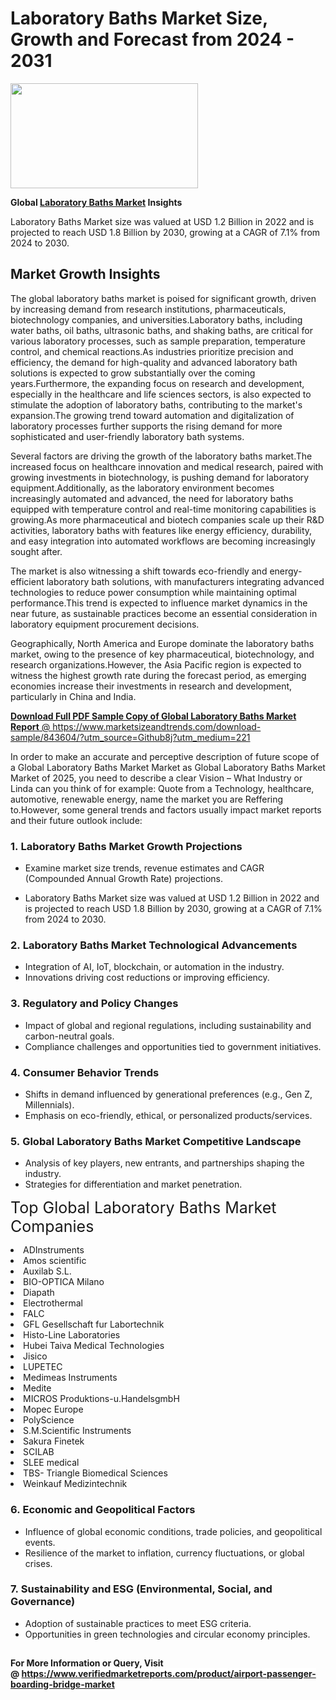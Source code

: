 <H1>Laboratory Baths Market Size, Growth and Forecast from 2024 - 2031</H1><img class="aligncenter size-medium wp-image-584254" src="https://thirdeyenews.in/wp-content/uploads/2024/09/Global-Market-Research-300x168.jpeg" alt="" width="300" height="168" /><p><strong>Global&nbsp;<a href="https://www.marketsizeandtrends.com/download-sample/843604/?utm_source=Github8j?utm_medium=221">Laboratory Baths Market</a> Insights</strong></p><p>Laboratory Baths Market size was valued at USD 1.2 Billion in 2022 and is projected to reach USD 1.8 Billion by 2030, growing at a CAGR of 7.1% from 2024 to 2030.</p><p><h2>Market Growth Insights</h2> <p>The global laboratory baths market is poised for significant growth, driven by increasing demand from research institutions, pharmaceuticals, biotechnology companies, and universities.Laboratory baths, including water baths, oil baths, ultrasonic baths, and shaking baths, are critical for various laboratory processes, such as sample preparation, temperature control, and chemical reactions.As industries prioritize precision and efficiency, the demand for high-quality and advanced laboratory bath solutions is expected to grow substantially over the coming years.Furthermore, the expanding focus on research and development, especially in the healthcare and life sciences sectors, is also expected to stimulate the adoption of laboratory baths, contributing to the market's expansion.The growing trend toward automation and digitalization of laboratory processes further supports the rising demand for more sophisticated and user-friendly laboratory bath systems.</p> <p><a href="#"></a></p> <p>Several factors are driving the growth of the laboratory baths market.The increased focus on healthcare innovation and medical research, paired with growing investments in biotechnology, is pushing demand for laboratory equipment.Additionally, as the laboratory environment becomes increasingly automated and advanced, the need for laboratory baths equipped with temperature control and real-time monitoring capabilities is growing.As more pharmaceutical and biotech companies scale up their R&D activities, laboratory baths with features like energy efficiency, durability, and easy integration into automated workflows are becoming increasingly sought after.</p> <p>The market is also witnessing a shift towards eco-friendly and energy-efficient laboratory bath solutions, with manufacturers integrating advanced technologies to reduce power consumption while maintaining optimal performance.This trend is expected to influence market dynamics in the near future, as sustainable practices become an essential consideration in laboratory equipment procurement decisions.</p> <p>Geographically, North America and Europe dominate the laboratory baths market, owing to the presence of key pharmaceutical, biotechnology, and research organizations.However, the Asia Pacific region is expected to witness the highest growth rate during the forecast period, as emerging economies increase their investments in research and development, particularly in China and India.</p> <p><a href="#"></p><p><span class=""><strong>Download Full PDF Sample Copy of Global Laboratory Baths Market Report</strong> @ <a href="https://www.marketsizeandtrends.com/download-sample/843604/?utm_source=Github8j?utm_medium=221" target="_blank">https://www.marketsizeandtrends.com/download-sample/843604/?utm_source=Github8j?utm_medium=221</a></span></p><p>In order to make an accurate and perceptive description of future scope of a Global&nbsp;Laboratory Baths Market Market as Global&nbsp;Laboratory Baths Market Market of 2025, you need to describe a clear Vision &ndash; What Industry or Linda can you think of for example: Quote from a Technology, healthcare, automotive, renewable energy, name the market you are Reffering to.However, some general trends and factors usually impact market reports and their future outlook include:</p><h3>1.&nbsp;<strong>Laboratory Baths Market Growth Projections</strong></h3><ul><li>Examine market size trends, revenue estimates and CAGR (Compounded Annual Growth Rate) projections.</li><li><p>Laboratory Baths Market size was valued at USD 1.2 Billion in 2022 and is projected to reach USD 1.8 Billion by 2030, growing at a CAGR of 7.1% from 2024 to 2030.</p></li></ul><h3>2.&nbsp;<strong>Laboratory Baths Market Technological Advancements</strong></h3><ul><li>Integration of AI, IoT, blockchain, or automation in the industry.</li><li>Innovations driving cost reductions or improving efficiency.</li></ul><h3>3.&nbsp;<strong>Regulatory and Policy Changes</strong></h3><ul><li>Impact of global and regional regulations, including sustainability and carbon-neutral goals.</li><li>Compliance challenges and opportunities tied to government initiatives.</li></ul><h3>4.&nbsp;<strong>Consumer Behavior Trends</strong></h3><ul><li>Shifts in demand influenced by generational preferences (e.g., Gen Z, Millennials).</li><li>Emphasis on eco-friendly, ethical, or personalized products/services.</li></ul><h3>5.&nbsp;<strong>Global Laboratory Baths Market Competitive Landscape</strong></h3><ul><li>Analysis of key players, new entrants, and partnerships shaping the industry.</li><li>Strategies for differentiation and market penetration.</li></ul><p data-pm-slice="1 1 []"><span style="color: inherit; font-family: inherit; font-size: 25px;">Top Global Laboratory Baths Market Companies</span></p><div class="" data-test-id=""><p><li>ADInstruments</li><li> Amos scientific</li><li> Auxilab S.L.</li><li> BIO-OPTICA Milano</li><li> Diapath</li><li> Electrothermal</li><li> FALC</li><li> GFL Gesellschaft fur Labortechnik</li><li> Histo-Line Laboratories</li><li> Hubei Taiva Medical Technologies</li><li> Jisico</li><li> LUPETEC</li><li> Medimeas Instruments</li><li> Medite</li><li> MICROS Produktions-u.HandelsgmbH</li><li> Mopec Europe</li><li> PolyScience</li><li> S.M.Scientific Instruments</li><li> Sakura Finetek</li><li> SCILAB</li><li> SLEE medical</li><li> TBS- Triangle Biomedical Sciences</li><li> Weinkauf Medizintechnik</li></p></div><h3>6.&nbsp;<strong>Economic and Geopolitical Factors</strong></h3><ul><li>Influence of global economic conditions, trade policies, and geopolitical events.</li><li>Resilience of the market to inflation, currency fluctuations, or global crises.</li></ul><h3>7.&nbsp;<strong>Sustainability and ESG (Environmental, Social, and Governance)</strong></h3><ul><li>Adoption of sustainable practices to meet ESG criteria.</li><li>Opportunities in green technologies and circular economy principles.</li></ul><h2><strong style="font-size: 14px;">For More Information or Query, Visit @&nbsp;</strong><a style="background-color: #ffffff; font-size: 14px;" href="https://www.marketsizeandtrends.com/report/laboratory-baths-market/" target="_blank">https://www.verifiedmarketreports.com/product/airport-passenger-boarding-bridge-market</a></h2>